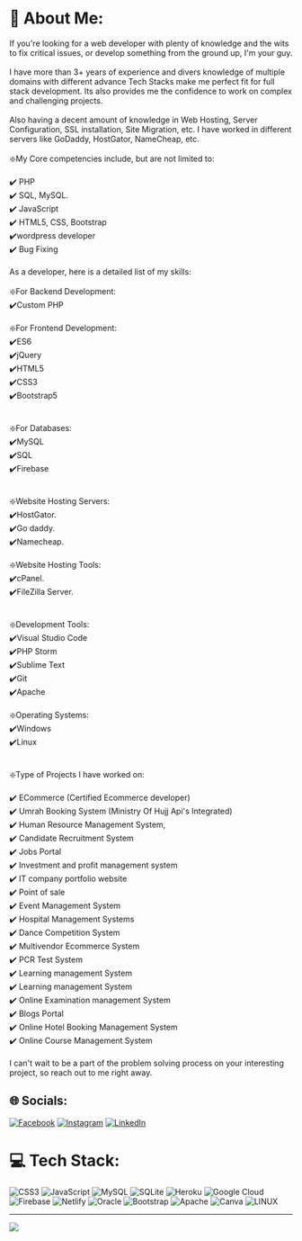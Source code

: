 # 💫 About Me:
If you're looking for a web developer with plenty of knowledge and the wits to fix critical issues, or develop something from the ground up, I'm your guy.<br><br>I have more than 3+ years of experience and divers knowledge of multiple domains with different advance Tech Stacks make me perfect fit for full stack development. Its also provides me the confidence to work on complex and challenging projects.<br><br>Also having a decent amount of knowledge in Web Hosting, Server Configuration, SSL installation, Site Migration, etc. I have worked in different servers like GoDaddy, HostGator, NameCheap, etc.<br><br>❇️My Core competencies include, but are not limited to:<br><br>✔️ PHP<br>✔️ SQL, MySQL.<br>✔️ JavaScript<br>✔️ HTML5, CSS, Bootstrap<br>✔️wordpress developer<br>✔️ Bug Fixing<br><br>As a developer, here is a detailed list of my skills:<br><br>❇️For Backend Development:<br>✔️Custom PHP<br><br>❇️For Frontend Development:<br>✔️ES6<br>✔️jQuery<br>✔️HTML5<br>✔️CSS3<br>✔️Bootstrap5<br><br><br>❇️For Databases:<br>✔️MySQL<br>✔️SQL<br>✔️Firebase<br><br><br>❇️Website Hosting Servers:<br>✔️HostGator.<br>✔️Go daddy.<br>✔️Namecheap.<br><br>❇️Website Hosting Tools:<br>✔️cPanel.<br>✔️FileZilla Server.<br><br><br>❇️Development Tools:<br>✔️Visual Studio Code<br>✔️PHP Storm<br>✔️Sublime Text<br>✔️Git<br>✔️Apache<br><br>❇️Operating Systems:<br>✔️Windows<br>✔️Linux<br><br><br>❇️Type of Projects I have worked on:<br><br>✔️ ECommerce (Certified Ecommerce developer)<br>✔️ Umrah Booking System (Ministry Of Hujj Api's Integrated)<br>✔️ Human Resource Management System,<br>✔️ Candidate Recruitment System<br>✔️ Jobs Portal<br>✔️ Investment and profit management system<br>✔️ IT company portfolio website<br>✔️ Point of sale<br>✔️ Event Management System<br>✔️ Hospital Management Systems<br>✔️ Dance Competition System<br>✔️ Multivendor Ecommerce System<br>✔️ PCR Test System<br>✔️ Learning management System<br>✔️ Learning management System<br>✔️ Online Examination management System<br>✔️ Blogs Portal<br>✔️ Online Hotel Booking Management System<br>✔️ Online Course Management System<br><br>I can't wait to be a part of the problem solving process on your interesting project, so reach out to me right away.


## 🌐 Socials:
[![Facebook](https://img.shields.io/badge/Facebook-%231877F2.svg?logo=Facebook&logoColor=white)](https://facebook.com/https://www.facebook.com/profile.php?id=100083020540794) [![Instagram](https://img.shields.io/badge/Instagram-%23E4405F.svg?logo=Instagram&logoColor=white)](https://instagram.com/https://www.instagram.com/_qutbuddin23/) [![LinkedIn](https://img.shields.io/badge/LinkedIn-%230077B5.svg?logo=linkedin&logoColor=white)](https://linkedin.com/in/https://www.linkedin.com/in/qutbuddin-unwala-642339245/?originalSubdomain=in) 

# 💻 Tech Stack:
![CSS3](https://img.shields.io/badge/css3-%231572B6.svg?style=for-the-badge&logo=css3&logoColor=white) ![JavaScript](https://img.shields.io/badge/javascript-%23323330.svg?style=for-the-badge&logo=javascript&logoColor=%23F7DF1E) ![MySQL](https://img.shields.io/badge/mysql-%2300f.svg?style=for-the-badge&logo=mysql&logoColor=white) ![SQLite](https://img.shields.io/badge/sqlite-%2307405e.svg?style=for-the-badge&logo=sqlite&logoColor=white) ![Heroku](https://img.shields.io/badge/heroku-%23430098.svg?style=for-the-badge&logo=heroku&logoColor=white) ![Google Cloud](https://img.shields.io/badge/Google%20Cloud-%234285F4.svg?style=for-the-badge&logo=google-cloud&logoColor=white) ![Firebase](https://img.shields.io/badge/firebase-%23039BE5.svg?style=for-the-badge&logo=firebase) ![Netlify](https://img.shields.io/badge/netlify-%23000000.svg?style=for-the-badge&logo=netlify&logoColor=#00C7B7) ![Oracle](https://img.shields.io/badge/Oracle-F80000?style=for-the-badge&logo=oracle&logoColor=white) ![Bootstrap](https://img.shields.io/badge/bootstrap-%23563D7C.svg?style=for-the-badge&logo=bootstrap&logoColor=white) ![Apache](https://img.shields.io/badge/apache-%23D42029.svg?style=for-the-badge&logo=apache&logoColor=white) ![Canva](https://img.shields.io/badge/Canva-%2300C4CC.svg?style=for-the-badge&logo=Canva&logoColor=white) ![LINUX](https://img.shields.io/badge/Linux-FCC624?style=for-the-badge&logo=linux&logoColor=black)

---
[![](https://visitcount.itsvg.in/api?id=qutbuddin23&icon=2&color=1)](https://visitcount.itsvg.in)

<!-- Proudly created with GPRM ( https://gprm.itsvg.in ) -->
